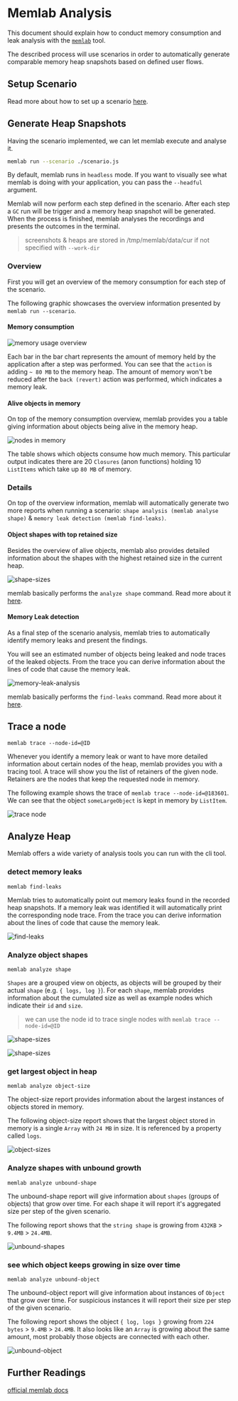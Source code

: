 # Memlab Analysis

This document should explain how to conduct memory consumption and leak analysis with the
[`memlab`](https://github.com/facebook/memlab) tool.

The described process will use scenarios in order to automatically generate comparable
memory heap snapshots based on defined user flows.

## Setup Scenario

Read more about how to set up a scenario [here](scenario.md).

## Generate Heap Snapshots

Having the scenario implemented, we can let memlab execute and analyse it.

```bash
memlab run --scenario ./scenario.js
```

By default, memlab runs in `headless` mode. If you want to visually see what memlab is doing
with your application, you can pass the `--headful` argument.

Memlab will now perform each step defined in the scenario.
After each step a `GC` run will be trigger and a memory heap snapshot will be generated.
When the process is finished, memlab analyses the recordings and presents the outcomes in the terminal.

> screenshots & heaps are stored in /tmp/memlab/data/cur if not specified with `--work-dir`

### Overview

First you will get an overview of the memory consumption for each step of the scenario.

The following graphic showcases the overview information presented by `memlab run --scenario`.

#### Memory consumption

![memory usage overview](images/memory-usage-overview.png)

Each bar in the bar chart represents the amount of memory held by the application after a step was performed.
You can see that the `action` is adding `~ 80 MB` to the memory heap. The amount of memory
won't be reduced after the `back (revert)` action was performed, which indicates a memory leak.

#### Alive objects in memory

On top of the memory consumption overview, memlab provides you a table giving information
about objects being alive in the memory heap.

![nodes in memory](images/nodes-in-memory-overview.png)

The table shows which objects consume how much memory.
This particular output indicates there are 20 `Closures` (anon functions) holding 10 `ListItems` which take up `80 MB` of
memory.

### Details

On top of the overview information, memlab will automatically generate two more reports
when running a scenario: `shape analysis (memlab analyse shape)` & `memory leak detection (memlab find-leaks)`.

#### Object shapes with top retained size

Besides the overview of alive objects, memlab also provides detailed information about
the shapes with the highest retained size in the current heap.

![shape-sizes](images/shape-sizes.png)

memlab basically performs the `analyze shape` command. Read more about it [here](#analyze-object-shapes).

#### Memory Leak detection

As a final step of the scenario analysis, memlab tries to automatically identify memory leaks and
present the findings.

You will see an estimated number of objects being leaked and node traces of the leaked objects.
From the trace you can derive information about the lines of code that cause the memory leak.

![memory-leak-analysis](images/memory-leak-analysis.png)

memlab basically performs the `find-leaks` command. Read more about it [here](#analyze-object-shapes).

## Trace a node

`memlab trace --node-id=@ID`

Whenever you identify a memory leak or want to have more detailed information about certain nodes of the heap, memlab
provides you with a tracing tool.
A trace will show you the list of retainers of the given node. Retainers are the nodes that keep the requested node
in memory.

The following example shows the trace of `memlab trace --node-id=@183601`.
We can see that the object `someLargeObject` is kept in memory by `ListItem`.

![trace node](images/trace-node.png)

## Analyze Heap

Memlab offers a wide variety of analysis tools you can run with the cli tool.

### detect memory leaks

`memlab find-leaks`

Memlab tries to automatically point out memory leaks found in the recorded heap snapshots. If a memory leak was identified
it will automatically print the corresponding node trace. From the trace you can derive information about the
lines of code that cause the memory leak.

![find-leaks](images/find-leaks.png)

### Analyze object shapes

`memlab analyze shape`

`Shapes` are a grouped view on objects, as objects will be grouped by their actual `shape` (e.g. `{ logs, log }`).
For each `shape`, memlab provides information about the cumulated size as well as example nodes which indicate their
`id` and `size`.

> we can use the node id to trace single nodes with `memlab trace --node-id=@ID`

![shape-sizes](images/shape-sizes.png)

![shape-sizes](images/shape-sizes-2.png)

### get largest object in heap

`memlab analyze object-size`

The object-size report provides information about the largest instances of objects
stored in memory.

The following object-size report shows that the largest object stored in memory is
a single `Array` with `24 MB` in size. It is referenced by a property called `logs`.

![object-sizes](images/object-sizes.png)

### Analyze shapes with unbound growth

`memlab analyze unbound-shape`

The unbound-shape report will give information about `shapes` (groups of objects) that grow
over time. For each shape it will report it's aggregated size per step of the given scenario.

The following report shows that the `string shape` is growing from `432KB` > `9.4MB` > `24.4MB`.

![unbound-shapes](images/unbound-shapes.png)

### see which object keeps growing in size over time

`memlab analyze unbound-object`

The unbound-object report will give information about instances of `Object` that grow
over time. For suspicious instances it will report their size per step of the given scenario.

The following report shows the object `{ log, logs }` growing from `224 bytes` > `9.4MB` > `24.4MB`.
It also looks like an `Array` is growing about the same amount, most probably those objects are connected with each other.

![unbound-object](images/unbound-object.png)

## Further Readings

[official memlab docs](https://facebook.github.io/memlab/docs/intro)
